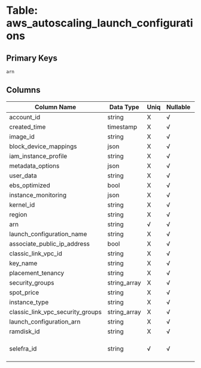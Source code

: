 # Table: aws_autoscaling_launch_configurations

## Primary Keys 

```
arn
```


## Columns 

|  Column Name   |  Data Type  | Uniq | Nullable | Description | 
|  ----  | ----  | ----  | ----  | ---- | 
| account_id | string | X | √ |  | 
| created_time | timestamp | X | √ |  | 
| image_id | string | X | √ |  | 
| block_device_mappings | json | X | √ |  | 
| iam_instance_profile | string | X | √ |  | 
| metadata_options | json | X | √ |  | 
| user_data | string | X | √ |  | 
| ebs_optimized | bool | X | √ |  | 
| instance_monitoring | json | X | √ |  | 
| kernel_id | string | X | √ |  | 
| region | string | X | √ |  | 
| arn | string | √ | √ |  | 
| launch_configuration_name | string | X | √ |  | 
| associate_public_ip_address | bool | X | √ |  | 
| classic_link_vpc_id | string | X | √ |  | 
| key_name | string | X | √ |  | 
| placement_tenancy | string | X | √ |  | 
| security_groups | string_array | X | √ |  | 
| spot_price | string | X | √ |  | 
| instance_type | string | X | √ |  | 
| classic_link_vpc_security_groups | string_array | X | √ |  | 
| launch_configuration_arn | string | X | √ |  | 
| ramdisk_id | string | X | √ |  | 
| selefra_id | string | √ | √ | primary keys value md5 | 


